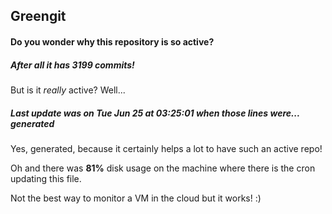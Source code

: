 ## Greengit

#### Do you wonder why this repository is so active?

##### After all it has 3199 commits!

But is it *really* active? Well...

##### Last update was on Tue Jun 25 at 03:25:01 when those lines were... generated

Yes, generated, because it certainly helps a lot to have such an active repo!

Oh and there was **81%** disk usage on the machine
where there is the cron updating this file.

Not the best way to monitor a VM in the cloud but it works! :)
